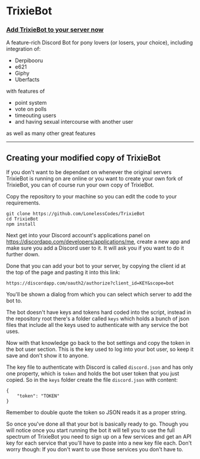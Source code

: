 # TrixieBot

### [Add TrixieBot to your server now](https://trixie.loneless.org/invite)

A feature-rich Discord Bot for pony lovers (or losers, your choice), including integration of:

* Derpibooru
* e621
* Giphy
* Uberfacts

with features of

* point system
* vote on polls
* timeouting users
* and having sexual intercourse with another user

as well as many other great features

---
## Creating your modified copy of TrixieBot

If you don't want to be dependant on whenever the original servers TrixieBot is running on are online or you want to create your own fork of TrixieBot, you can of course run your own copy of TrixieBot.

Copy the repository to your machine so you can edit the code to your requirements.

```
git clone https://github.com/LonelessCodes/TrixieBot
cd TrixieBot
npm install
```

Next get into your Discord account's applications panel on https://discordapp.com/developers/applications/me, create a new app and make sure you add a Discord user to it. It will ask you if you want to do it further down.

Done that you can add your bot to your server, by copying the client id at the top of the page and pasting it into this link:

```https://discordapp.com/oauth2/authorize?client_id=KEY&scope=bot```

You'll be shown a dialog from which you can select which server to add the bot to.

The bot doesn't have keys and tokens hard coded into the script, instead in the repository root there's a folder called ```keys``` which holds a bunch of json files that include all the keys used to authenticate with any service the bot uses. 

Now with that knowledge go back to the bot settings and copy the token in the bot user section. This is the key used to log into your bot user, so keep it save and don't show it to anyone.

The key file to authenticate with Discord is called ```discord.json``` and has only one property, which is ```token``` and holds the bot user token that you just copied. So in the ```keys``` folder create the file ```discord.json``` with content:

```
{
    "token": "TOKEN"
}
```

Remember to double quote the token so JSON reads it as a proper string.

So once you've done all that your bot is basically ready to go. Though you will notice once you start running the bot it will tell you to use the full spectrum of TrixieBot you need to sign up on a few services and get an API key for each service that you'll have to paste into a new key file each. Don't worry though: If you don't want to use those services you don't have to.
